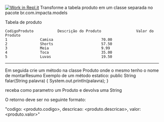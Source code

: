 [![Work in Repl.it](https://classroom.github.com/assets/work-in-replit-14baed9a392b3a25080506f3b7b6d57f295ec2978f6f33ec97e36a161684cbe9.svg)](https://classroom.github.com/online_ide?assignment_repo_id=4257067&assignment_repo_type=AssignmentRepo)
 Transforme a tabela produto em um classe separada no pacote br.com.impacta.models
 
 Tabela de produto
 
 	CodigoProduto			Descrição do Produto				Valor do Produto
	1				Camisa						70.00
	2				Shorts						57.50
	3				Meia						9.99
	4				Toca						35.00
	5				Luvas						19.50

-----------------------------------------------------------------

Em seguida crie um método na classe Produto onde o mesmo tenho o nome de montarResumo
Exemplo de um método estatico:
public String falar(String palavra) {
	System.out.println(palavra);
}

receba como parametro um Produto e devolva uma String

O retorno deve ser no seguinte formato:

"codigo: <produto.codigo>, descricao: <produto.descricao>, valor: <produto.valor>"
